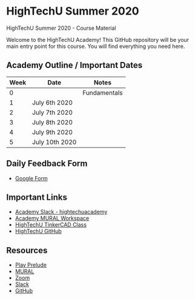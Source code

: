 # HighTechU Summer 2020

HighTechU Summer 2020 - Course Material

Welcome to the HighTechU Academy! This GitHub repository will be your main entry point for this course. You will find everything you need here.

## Academy Outline / Important Dates

| Week | Date               | Notes                                                          |
|------|--------------------|----------------------------------------------------------------|
| 0    |                    | Fundamentals                                                   |
| 1    | July 6th 2020     |                      |
| 2    | July 7th 2020     |                      |
| 3    | July 8th 2020     |                      |
| 4    | July 9th 2020     |                      |
| 5    | July 10th 2020     |                      |

## Daily Feedback Form

* [Google Form](https://forms.gle/6QYUvJgdpayUTzVF9)

## Important Links

* [Academy Slack - hightechuacademy](https://hightechuacademy.slack.com/)
* [Academy MURAL Workspace](https://app.mural.co/invitation/team/hightechu8022?code=70a3d7e0b12b455082f2dba18bc24471&sender=andrew5384)
* [HighTechU TinkerCAD Class](https://www.tinkercad.com/joinclass/LMX28FG7ZT7Q)
* [HighTechU GitHub](https://github.com/hightechu/) 

## Resources

* [Play Prelude](http://www.playprelude.com/)
* [MURAL](https://www.mural.co/)
* [Zoom](https://zoom.us/meetings)
* [Slack](https://slack.com/)
* [GitHub](https://github.com/)
